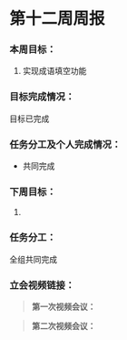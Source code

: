# 第十二周周报

### 本周目标：

1. 实现成语填空功能

### 目标完成情况：

目标已完成

### 任务分工及个人完成情况：

- 共同完成

### 下周目标：

1. 

### 任务分工：

全组共同完成

### 立会视频链接：

> **第一次视频会议：**
>
> 

> **第二次视频会议：**
>
> 

